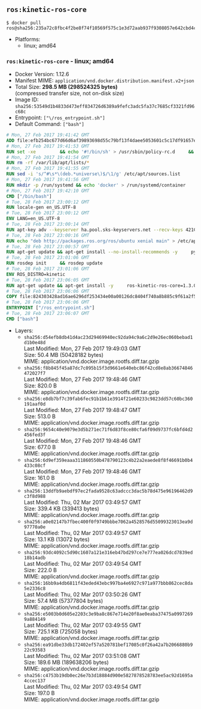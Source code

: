 ## `ros:kinetic-ros-core`

```console
$ docker pull ros@sha256:235a72c8fbc4f2be8f74f10569f575c1e3d72aab937f9308057e642cbd4c1afb
```

-	Platforms:
	-	linux; amd64

### `ros:kinetic-ros-core` - linux; amd64

-	Docker Version: 1.12.6
-	Manifest MIME: `application/vnd.docker.distribution.manifest.v2+json`
-	Total Size: **298.5 MB (298524325 bytes)**  
	(compressed transfer size, not on-disk size)
-	Image ID: `sha256:53549d1b4833d473eff834726d6389a9fefc3adc5fa37c7685cf3321fd96c68c`
-	Entrypoint: `["\/ros_entrypoint.sh"]`
-	Default Command: `["bash"]`

```dockerfile
# Mon, 27 Feb 2017 19:41:42 GMT
ADD file:efb254bc677d66d6af39893698d55c79bf13f4daee5053601c5c17df91657e6e in / 
# Mon, 27 Feb 2017 19:41:53 GMT
RUN set -xe 		&& echo '#!/bin/sh' > /usr/sbin/policy-rc.d 	&& echo 'exit 101' >> /usr/sbin/policy-rc.d 	&& chmod +x /usr/sbin/policy-rc.d 		&& dpkg-divert --local --rename --add /sbin/initctl 	&& cp -a /usr/sbin/policy-rc.d /sbin/initctl 	&& sed -i 's/^exit.*/exit 0/' /sbin/initctl 		&& echo 'force-unsafe-io' > /etc/dpkg/dpkg.cfg.d/docker-apt-speedup 		&& echo 'DPkg::Post-Invoke { "rm -f /var/cache/apt/archives/*.deb /var/cache/apt/archives/partial/*.deb /var/cache/apt/*.bin || true"; };' > /etc/apt/apt.conf.d/docker-clean 	&& echo 'APT::Update::Post-Invoke { "rm -f /var/cache/apt/archives/*.deb /var/cache/apt/archives/partial/*.deb /var/cache/apt/*.bin || true"; };' >> /etc/apt/apt.conf.d/docker-clean 	&& echo 'Dir::Cache::pkgcache ""; Dir::Cache::srcpkgcache "";' >> /etc/apt/apt.conf.d/docker-clean 		&& echo 'Acquire::Languages "none";' > /etc/apt/apt.conf.d/docker-no-languages 		&& echo 'Acquire::GzipIndexes "true"; Acquire::CompressionTypes::Order:: "gz";' > /etc/apt/apt.conf.d/docker-gzip-indexes 		&& echo 'Apt::AutoRemove::SuggestsImportant "false";' > /etc/apt/apt.conf.d/docker-autoremove-suggests
# Mon, 27 Feb 2017 19:41:54 GMT
RUN rm -rf /var/lib/apt/lists/*
# Mon, 27 Feb 2017 19:41:55 GMT
RUN sed -i 's/^#\s*\(deb.*universe\)$/\1/g' /etc/apt/sources.list
# Mon, 27 Feb 2017 19:41:56 GMT
RUN mkdir -p /run/systemd && echo 'docker' > /run/systemd/container
# Mon, 27 Feb 2017 19:42:10 GMT
CMD ["/bin/bash"]
# Tue, 28 Feb 2017 23:00:12 GMT
RUN locale-gen en_US.UTF-8
# Tue, 28 Feb 2017 23:00:12 GMT
ENV LANG=en_US.UTF-8
# Tue, 28 Feb 2017 23:00:14 GMT
RUN apt-key adv --keyserver ha.pool.sks-keyservers.net --recv-keys 421C365BD9FF1F717815A3895523BAEEB01FA116
# Tue, 28 Feb 2017 23:00:16 GMT
RUN echo "deb http://packages.ros.org/ros/ubuntu xenial main" > /etc/apt/sources.list.d/ros-latest.list
# Tue, 28 Feb 2017 23:00:57 GMT
RUN apt-get update && apt-get install --no-install-recommends -y     python-rosdep     python-rosinstall     python-vcstools     && rm -rf /var/lib/apt/lists/*
# Tue, 28 Feb 2017 23:01:06 GMT
RUN rosdep init     && rosdep update
# Tue, 28 Feb 2017 23:01:06 GMT
ENV ROS_DISTRO=kinetic
# Tue, 28 Feb 2017 23:06:05 GMT
RUN apt-get update && apt-get install -y     ros-kinetic-ros-core=1.3.0-0*     && rm -rf /var/lib/apt/lists/*
# Tue, 28 Feb 2017 23:06:06 GMT
COPY file:824303428ad16ae6296df253434e00a00126dc8404f740a8b885c9f61a2f5fcb in / 
# Tue, 28 Feb 2017 23:06:06 GMT
ENTRYPOINT ["/ros_entrypoint.sh"]
# Tue, 28 Feb 2017 23:06:07 GMT
CMD ["bash"]
```

-	Layers:
	-	`sha256:d54efb8db41d4ac23d29469940ec92da94c9a6c2d9e26ec060bebad1d1b0e48d`  
		Last Modified: Mon, 27 Feb 2017 19:49:03 GMT  
		Size: 50.4 MB (50428182 bytes)  
		MIME: application/vnd.docker.image.rootfs.diff.tar.gzip
	-	`sha256:f8b845f45a87dc7c095b15f3d9661e640ebc86f42cd8e8ab36674846472027f7`  
		Last Modified: Mon, 27 Feb 2017 19:48:46 GMT  
		Size: 820.0 B  
		MIME: application/vnd.docker.image.rootfs.diff.tar.gzip
	-	`sha256:e8db7bf7c39fab6fec91b1b61e3914f21e60233c9823dd57c60bc360191aaf0d`  
		Last Modified: Mon, 27 Feb 2017 19:48:47 GMT  
		Size: 513.0 B  
		MIME: application/vnd.docker.image.rootfs.diff.tar.gzip
	-	`sha256:9654c40e9079e3d5b271ec71f6d83f8ce80cfa6f09d9737fc6bfd4d2456fed3f`  
		Last Modified: Mon, 27 Feb 2017 19:48:46 GMT  
		Size: 677.0 B  
		MIME: application/vnd.docker.image.rootfs.diff.tar.gzip
	-	`sha256:6d9ef359eaaa311860550b478790123c4b22a2eaede8f8f46691b0b4433c08cf`  
		Last Modified: Mon, 27 Feb 2017 19:48:46 GMT  
		Size: 161.0 B  
		MIME: application/vnd.docker.image.rootfs.diff.tar.gzip
	-	`sha256:13ddfb9aebdf97ec2fada9528c63adccc3dac5b78d475e96196462d9c3f8d988`  
		Last Modified: Thu, 02 Mar 2017 03:49:57 GMT  
		Size: 339.4 KB (339413 bytes)  
		MIME: application/vnd.docker.image.rootfs.diff.tar.gzip
	-	`sha256:a0e02147b7fbec400f0f9749bbbe7062a4528576d55099323013ea9d97770a0e`  
		Last Modified: Thu, 02 Mar 2017 03:49:57 GMT  
		Size: 13.1 KB (13072 bytes)  
		MIME: application/vnd.docker.image.rootfs.diff.tar.gzip
	-	`sha256:93dc4092c5d90c1607a121e316eb47bd297ce7e777ea026dcd7839ed18b14adb`  
		Last Modified: Thu, 02 Mar 2017 03:49:54 GMT  
		Size: 222.0 B  
		MIME: application/vnd.docker.image.rootfs.diff.tar.gzip
	-	`sha256:16bb9a4db6811f43eded43ebc997ba4e6927c971a977bbb862cec8da5e2336c8`  
		Last Modified: Thu, 02 Mar 2017 03:50:26 GMT  
		Size: 57.4 MB (57377804 bytes)  
		MIME: application/vnd.docker.image.rootfs.diff.tar.gzip
	-	`sha256:e5003b0d605e2203c3e9ba8c867e714e20f8ae0eaba37475a09972699a884149`  
		Last Modified: Thu, 02 Mar 2017 03:49:55 GMT  
		Size: 725.1 KB (725058 bytes)  
		MIME: application/vnd.docker.image.rootfs.diff.tar.gzip
	-	`sha256:ea91dbe33db172402ef57a520781bef17085c0f26a42a7b2066880b922c93583`  
		Last Modified: Thu, 02 Mar 2017 03:51:08 GMT  
		Size: 189.6 MB (189638206 bytes)  
		MIME: application/vnd.docker.image.rootfs.diff.tar.gzip
	-	`sha256:c4753b19db0ec26e7b3d18884d900e5827878528783ee5ac92d1695a4ccec137`  
		Last Modified: Thu, 02 Mar 2017 03:49:54 GMT  
		Size: 197.0 B  
		MIME: application/vnd.docker.image.rootfs.diff.tar.gzip
